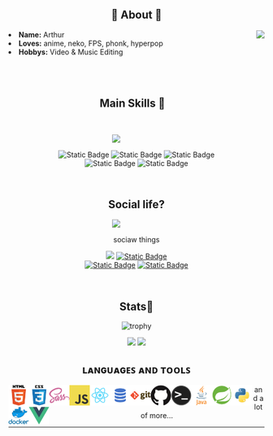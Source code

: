 
<body>
<div>
<h2 align="center"> 🦊 About 🦊 </h2>
  <div align="center">
<img src="https://media.tenor.com/FnM5KK8s_boAAAAi/anime-anime-boy.gif" height="165px" align="right">
  </div>
<li>
 <b>Name:</b> Arthur</li>
<li>
<b>Loves:</b> anime, neko, FPS, phonk, hyperpop
</li>
<li>
<b>Hobbys:</b> Video & Music Editing
</li>
<br><br><br>
</div>
<div>
<h2 align="center">Main Skills 📇</h2>
 <br>
<p>
  <div align="center">

<img src="https://www.icegif.com/wp-content/uploads/2023/03/icegif-1711.gif" align="right" width="300px">
  </div>
</div>
<div>
  <br>
<p align="center">
<img alt="Static Badge" src="https://img.shields.io/badge/Java-t?style=for-the-badge&logo=openjdk&color=black">
<img alt="Static Badge" src="https://img.shields.io/badge/Javascript-t?style=for-the-badge&logo=javascript&color=black">
<img alt="Static Badge" src="https://img.shields.io/badge/Next-t?style=for-the-badge&logo=next.js&color=black">
<br/>
<img alt="Static Badge" src="https://img.shields.io/badge/Spring-t?style=for-the-badge&logo=spring&color=black">
<img alt="Static Badge" src="https://img.shields.io/badge/React-t?style=for-the-badge&logo=react&color=black">

</p>
<br>
<h2 align="center">           Social life? </h2>
  <div align="center">
<img src="https://media1.tenor.com/m/ri-Ue99WZ4UAAAAd/angry-cat.gif" align="right" width="300px">
  </div>
<br>
<p align="center">sociaw things</p>
<p align="center">
 <a href="https://discordapp.com/users/287540358714359808" target="_blank"><img src="https://img.shields.io/badge/KAFE_BEiBXX%20-%237289DA.svg?&style=for-the-badge&logo=discord&logoColor=white"/></a>
  <a href="https://www.youtube.com/channel/UCRxiZRNjSj9ZFdwIe0vXMrw" target="_blank"><img alt="Static Badge" src="https://img.shields.io/badge/0xCAFEBABE-YouTube?style=for-the-badge&logo=YouTube&color=red"></a>

<br/>
  <a href="https://vk.com/apploidxxx" target="_blank"><img alt="Static Badge" src="https://img.shields.io/badge/AppLoidxxx-Vk?style=for-the-badge&logo=vk&color=blue"></a>
  <a href="https://t.me/Ox_CAFE_BABE" target="_blank"><img alt="Static Badge" src="https://img.shields.io/badge/0xCAFEBABE-tg?style=for-the-badge&logo=telegram&color=%232AABEE"></a>
</p>

</div>
<br>
<div>
<h2 align="center">Stats📝</h2>
<div align="center">

![trophy](https://github-profile-trophy.vercel.app/?username=apploidx&theme=onedark&no-bg=true&no-frame=true&row=1)

![](http://github-profile-summary-cards.vercel.app/api/cards/repos-per-language?username=apploidx&theme=github_dark)
![](http://github-profile-summary-cards.vercel.app/api/cards/stats?username=apploidx&theme=github_dark)
<br/>

## ʟᴀɴɢᴜᴀɢᴇꜱ ᴀɴᴅ ᴛᴏᴏʟꜱ

<img align="left" alt="HTML5" width="40px" src="https://raw.githubusercontent.com/github/explore/80688e429a7d4ef2fca1e82350fe8e3517d3494d/topics/html/html.png" />
<img align="left" alt="CSS3" width="40px" src="https://raw.githubusercontent.com/github/explore/80688e429a7d4ef2fca1e82350fe8e3517d3494d/topics/css/css.png" />
<img align="left" alt="Sass" width="40px" src="https://raw.githubusercontent.com/github/explore/80688e429a7d4ef2fca1e82350fe8e3517d3494d/topics/sass/sass.png" />
<img align="left" alt="JavaScript" width="40px" src="https://raw.githubusercontent.com/github/explore/80688e429a7d4ef2fca1e82350fe8e3517d3494d/topics/javascript/javascript.png" />
<img align="left" alt="React" width="40px" src="https://raw.githubusercontent.com/github/explore/80688e429a7d4ef2fca1e82350fe8e3517d3494d/topics/react/react.png" />
<img align="left" alt="SQL" width="40px" src="https://raw.githubusercontent.com/github/explore/80688e429a7d4ef2fca1e82350fe8e3517d3494d/topics/sql/sql.png" />
<img align="left" alt="Git" width="40px" src="https://raw.githubusercontent.com/github/explore/80688e429a7d4ef2fca1e82350fe8e3517d3494d/topics/git/git.png" />
<img align="left" alt="GitHub" width="40px" src="https://raw.githubusercontent.com/github/explore/78df643247d429f6cc873026c0622819ad797942/topics/github/github.png" />
<img align="left" alt="HTML5" width="40px" src="https://raw.githubusercontent.com/github/explore/80688e429a7d4ef2fca1e82350fe8e3517d3494d/topics/terminal/terminal.png" />
<img align="left" alt="Java" width="40px" src="https://raw.githubusercontent.com/github/explore/80688e429a7d4ef2fca1e82350fe8e3517d3494d/topics/java/java.png" />
<img align="left" alt="Spring Boot" width="40px" src="https://raw.githubusercontent.com/github/explore/80688e429a7d4ef2fca1e82350fe8e3517d3494d/topics/spring-boot/spring-boot.png" />
<img align="left" alt="Python" width="40px" src="https://raw.githubusercontent.com/github/explore/80688e429a7d4ef2fca1e82350fe8e3517d3494d/topics/python/python.png" />
<img align="left" alt="Docker" width="40px" src="https://raw.githubusercontent.com/github/explore/80688e429a7d4ef2fca1e82350fe8e3517d3494d/topics/docker/docker.png" />
<img align="left" alt="Docker" width="40px" src="https://raw.githubusercontent.com/github/explore/80688e429a7d4ef2fca1e82350fe8e3517d3494d/topics/vue/vue.png" />
and a lot of more...
</div>
<hr>
</div>
</div>
    </center>
</body>
